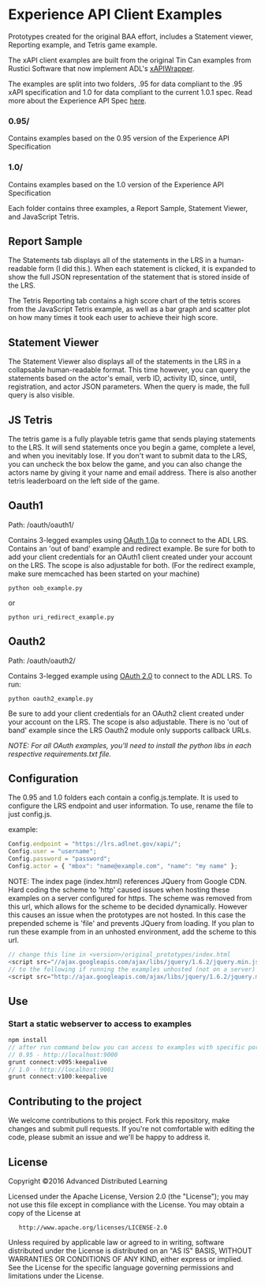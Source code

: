 Experience API Client Examples
=============================

Prototypes created for the original BAA effort, includes a Statement viewer, 
Reporting example, and Tetris game example.

The xAPI client examples are built from the original Tin Can examples from Rustici Software that now implement ADL's [xAPIWrapper](https://github.com/adlnet/xAPIWrapper). 

The examples are split into two folders, .95 for data compliant to the .95 xAPI specification and 1.0 for data compliant to the current 1.0.1 spec. Read more about the Experience API Spec [here](https://github.com/adlnet/xAPI-Spec/blob/master/xAPI.md).


### 0.95/
Contains examples based on the 0.95 version of the Experience API Specification

### 1.0/
Contains examples based on the 1.0 version of the Experience API Specification

Each folder contains three examples, a Report Sample, Statement Viewer, and JavaScript Tetris.

## Report Sample

The Statements tab displays all of the statements in the LRS in a human-readable form (I did this.). When each statement is clicked, it is expanded to show the full JSON representation of the statement that is stored inside of the LRS.

The Tetris Reporting tab contains a high score chart of the tetris scores from the JavaScript Tetris example, as well as a bar graph and scatter plot on how many times it took each user to achieve their high score.

## Statement Viewer

The Statement Viewer also displays all of the statements in the LRS in a collapsable human-readable format. This time however, you can query the statements based on the actor's email, verb ID, activity ID, since, until, registration, and actor JSON parameters.  When the query is made, the full query is also visible.

## JS Tetris

The tetris game is a fully playable tetris game that sends playing statements to the LRS. It will send statements once you begin a game, complete a level, and when you inevitably lose. If you don't want to submit data to the LRS, you can uncheck the box below the game, and you can also change the actors name by giving it your name and email address. There is also another tetris leaderboard on the left side of the game.

## Oauth1

Path: /oauth/oauth1/

Contains 3-legged examples using [OAuth 1.0a](https://tools.ietf.org/html/rfc5849) to connect to the ADL LRS. Contains an
'out of band' example and redirect example. Be sure for both to add your client credentials for an OAuth1 client created
under your account on the LRS. The scope is also adjustable for both. (For the redirect example, make sure memcached has been started on your machine)

`python oob_example.py`

or

`python uri_redirect_example.py`

## Oauth2

Path: /oauth/oauth2/

Contains 3-legged example using [OAuth 2.0](https://tools.ietf.org/html/rfc6749) to connect to the ADL LRS. To run:

`python oauth2_example.py`

Be sure to add your client credentials for an OAuth2 client created under your account on the LRS. The scope is also adjustable. There is no 'out of band'
example since the LRS Oauth2 module only supports callback URLs.

*NOTE: For all OAuth examples, you'll need to install the python libs in each respective requirements.txt file.*

## Configuration
The 0.95 and 1.0 folders each contain a config.js.template. It is used to configure the LRS endpoint and user information. To use, rename the file to just config.js.

example:
```javascript
Config.endpoint = "https://lrs.adlnet.gov/xapi/";
Config.user = "username";
Config.password = "password";
Config.actor = { "mbox": "name@example.com", "name": "my name" };
```

NOTE: The index page (index.html) references JQuery from Google CDN. Hard coding the scheme to 'http' caused issues when hosting these examples on a server configured for https. The scheme was removed from this url, which allows for the scheme to be decided dynamically. However this causes an issue when the prototypes are not hosted. In this case the prepended scheme is 'file' and prevents JQuery from loading. If you plan to run these example from in an unhosted environment, add the scheme to this url.

```javascript
// change this line in <version>/original_prototypes/index.html
<script src="//ajax.googleapis.com/ajax/libs/jquery/1.6.2/jquery.min.js"></script>
// to the following if running the examples unhosted (not on a server)
<script src="http://ajax.googleapis.com/ajax/libs/jquery/1.6.2/jquery.min.js"></script>
```


## Use

### Start a static webserver to access to examples
```javascript
npm install
// after run command below you can access to examples with specific port
// 0.95 - http://localhost:9000
grunt connect:v095:keepalive
// 1.0 - http://localhost:9001
grunt connect:v100:keepalive
```

## Contributing to the project
We welcome contributions to this project. Fork this repository, 
make changes and submit pull requests. If you're not comfortable 
with editing the code, please submit an issue and we'll be happy 
to address it.

## License
   Copyright &copy;2016 Advanced Distributed Learning

   Licensed under the Apache License, Version 2.0 (the "License");
   you may not use this file except in compliance with the License.
   You may obtain a copy of the License at

       http://www.apache.org/licenses/LICENSE-2.0

   Unless required by applicable law or agreed to in writing, software
   distributed under the License is distributed on an "AS IS" BASIS,
   WITHOUT WARRANTIES OR CONDITIONS OF ANY KIND, either express or implied.
   See the License for the specific language governing permissions and
   limitations under the License.

